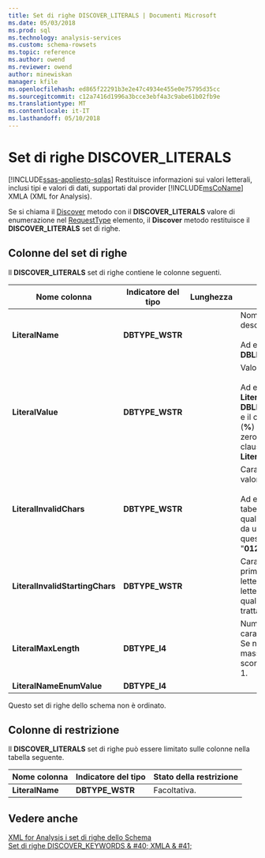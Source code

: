 ```yaml
---
title: Set di righe DISCOVER_LITERALS | Documenti Microsoft
ms.date: 05/03/2018
ms.prod: sql
ms.technology: analysis-services
ms.custom: schema-rowsets
ms.topic: reference
ms.author: owend
ms.reviewer: owend
author: minewiskan
manager: kfile
ms.openlocfilehash: ed865f22291b3e2e47c4934e455e0e75795d35cc
ms.sourcegitcommit: c12a7416d1996a3bcce3ebf4a3c9abe61b02fb9e
ms.translationtype: MT
ms.contentlocale: it-IT
ms.lasthandoff: 05/10/2018
---
```

# <a name="discoverliterals-rowset"></a>Set di righe DISCOVER_LITERALS
[!INCLUDE[ssas-appliesto-sqlas](../../../includes/ssas-appliesto-sqlas.md)]
  Restituisce informazioni sui valori letterali, inclusi tipi e valori di dati, supportati dal provider [!INCLUDE[msCoName](../../../includes/msconame-md.md)] XMLA (XML for Analysis).  
  
 Se si chiama il [Discover](../../../analysis-services/xmla/xml-elements-methods-discover.md) metodo con il **DISCOVER_LITERALS** valore di enumerazione nel [RequestType](../../../analysis-services/xmla/xml-elements-properties/requesttype-element-xmla.md) elemento, il **Discover** metodo restituisce il **DISCOVER_LITERALS** set di righe.  
  
## <a name="rowset-columns"></a>Colonne del set di righe  
 Il **DISCOVER_LITERALS** set di righe contiene le colonne seguenti.  
  
|Nome colonna|Indicatore del tipo|Lunghezza|Description|  
|-----------------|--------------------|------------|-----------------|  
|**LiteralName**|**DBTYPE_WSTR**||Nome del valore letterale descritto nella riga.<br /><br /> Ad esempio: **DBLITERAL_LIKE_PERCENT**|  
|**LiteralValue**|**DBTYPE_WSTR**||Valore letterale effettivo.<br /><br /> Ad esempio, se **LiteralName** è **DBLITERAL_LIKE_PERCENT** e il carattere di percentuale (**%**) consente di ricercare zero o più caratteri in una clausola LIKE, il valore del **LiteralValue** colonna è "**%**".|  
|**LiteralInvalidChars**|**DBTYPE_WSTR**||Caratteri non validi nel valore letterale.<br /><br /> Ad esempio, se i nomi di tabella possono contenere qualsiasi elemento diverso da un carattere numerico, questa stringa è "**0123456789**".|  
|**LiteralInvalidStartingChars**|**DBTYPE_WSTR**||Caratteri non validi come primo carattere del valore letterale. Se il valore letterale può iniziare con qualsiasi carattere valido, si tratta di **null**.|  
|**LiteralMaxLength**|**DBTYPE_I4**||Numero massimo di caratteri nel valore letterale. Se non è presente un valore massimo o tale valore è sconosciuto, il valore sarà –1.|  
|**LiteralNameEnumValue**|**DBTYPE_I4**|||  
  
 Questo set di righe dello schema non è ordinato.  
  
## <a name="restriction-columns"></a>Colonne di restrizione  
 Il **DISCOVER_LITERALS** set di righe può essere limitato sulle colonne nella tabella seguente.  
  
|Nome colonna|Indicatore del tipo|Stato della restrizione|  
|-----------------|--------------------|-----------------------|  
|**LiteralName**|**DBTYPE_WSTR**|Facoltativa.|  
  
## <a name="see-also"></a>Vedere anche  
 [XML for Analysis i set di righe dello Schema](../../../analysis-services/schema-rowsets/xml/xml-for-analysis-schema-rowsets.md)   
 [Set di righe DISCOVER_KEYWORDS & #40; XMLA & #41;](../../../analysis-services/schema-rowsets/xml/discover-keywords-rowset-xmla.md)  
  
  
